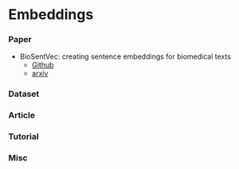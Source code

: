 # Embeddings

### Paper

* BioSentVec: creating sentence embeddings for biomedical texts
  * [Github](https://github.com/ncbi-nlp/BioSentVec)
  * [arxiv](https://arxiv.org/abs/1810.09302v2)

### Dataset

### Article

### Tutorial

### Misc
